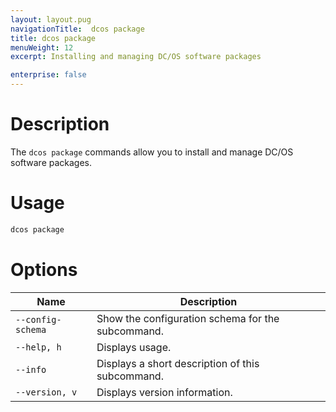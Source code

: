 ```yaml
---
layout: layout.pug
navigationTitle:  dcos package
title: dcos package
menuWeight: 12
excerpt: Installing and managing DC/OS software packages

enterprise: false
---
```


# Description

The `dcos package` commands allow you to install and manage DC/OS software packages.

# Usage

```bash
dcos package
```

# Options

| Name |  Description |
|---------|-------------|
| `--config-schema`   |  Show the configuration schema for the subcommand. |
| `--help, h`   |   Displays usage. |
| `--info`   |   Displays a short description of this subcommand. |
| `--version, v`   |  Displays version information. |
